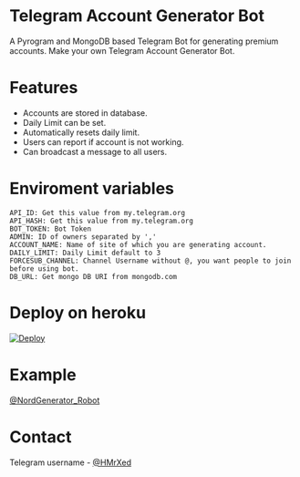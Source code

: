 # Telegram Account Generator Bot

A Pyrogram and MongoDB based Telegram Bot for generating premium accounts. Make your own Telegram Account Generator Bot.

# Features
* Accounts are stored in database.
* Daily Limit can be set.
* Automatically resets daily limit.
* Users can report if account is not working.
* Can broadcast a message to all users.

# Enviroment variables
```
API_ID: Get this value from my.telegram.org
API_HASH: Get this value from my.telegram.org
BOT_TOKEN: Bot Token
ADMIN: ID of owners separated by ','
ACCOUNT_NAME: Name of site of which you are generating account.
DAILY_LIMIT: Daily Limit default to 3
FORCESUB_CHANNEL: Channel Username without @, you want people to join before using bot.
DB_URL: Get mongo DB URI from mongodb.com
```

# Deploy on heroku

[![Deploy](https://www.herokucdn.com/deploy/button.svg)](https://heroku.com/deploy?template=https://github.com/XSmitX/Telegram-Account-Generator-Bot/)


# Example

[@NordGenerator_Robot](https://telegram.me/NordGenerator_Robot)


# Contact

Telegram username - [@HMrXed](https://t.me/mrxed)
